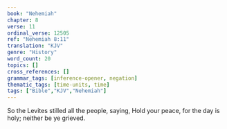 ```yaml
---
book: "Nehemiah"
chapter: 8
verse: 11
ordinal_verse: 12505
ref: "Nehemiah 8:11"
translation: "KJV"
genre: "History"
word_count: 20
topics: []
cross_references: []
grammar_tags: [inference-opener, negation]
thematic_tags: [time-units, time]
tags: ["Bible","KJV","Nehemiah"]
---
```

So the Levites stilled all the people, saying, Hold your peace, for the day is holy; neither be ye grieved.
